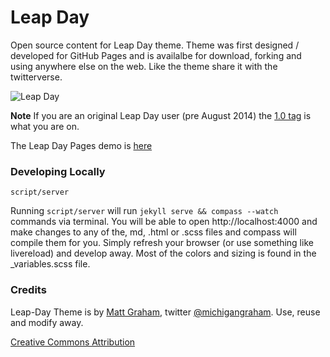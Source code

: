 # Leap Day

Open source content for Leap Day theme. Theme was first designed / developed for GitHub Pages and is availalbe for download, forking and using anywhere else on the web. Like the theme share it with the twitterverse.

![Leap Day](http://f.cl.ly/items/1q0h3r1C2g3u1c3O011S/Screen%20Shot%202012-12-25%20at%208.40.52%20AM.png)

**Note** If you are an original Leap Day user (pre August 2014) the [1.0 tag](https://github.com/mattgraham/leapday/releases/tag/1.0) is what you are on.

The Leap Day Pages demo is [here](http://mattgraham.github.com/leapday)


### Developing Locally

```
script/server
```

Running `script/server` will run `jekyll serve && compass --watch` commands via terminal. You will be able to open http://localhost:4000 and make changes to any of the, md, .html or .scss files and compass will compile them for you. Simply refresh your browser (or use something like livereload) and develop away. Most of the colors and sizing is found in the _variables.scss file.


### Credits

Leap-Day Theme is by [Matt Graham](http://madebygraham.com), twitter [@michigangraham](http://twitter.com/#!/michigangraham). Use, reuse and modify away.

[Creative Commons Attribution](http://creativecommons.org/licenses/by/3.0/)
